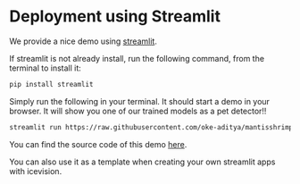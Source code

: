 # Deployment using Streamlit

We provide a nice demo using [streamlit](https://www.streamlit.io/). 

If streamlit is not already install, run the following command, from the
terminal to install it:

```bash
pip install streamlit
```

Simply run the following in your terminal. It should start a demo in
your browser. It will show you one of our trained models as a pet
detector!!

```bash
streamlit run https://raw.githubusercontent.com/oke-aditya/mantisshrimp_streamlit/master/app.py
```

You can find the source code of this demo [here](https://github.com/oke-aditya/mantisshrimp_streamlit).

You can also use it as a template when creating your own streamlit apps with icevision.
